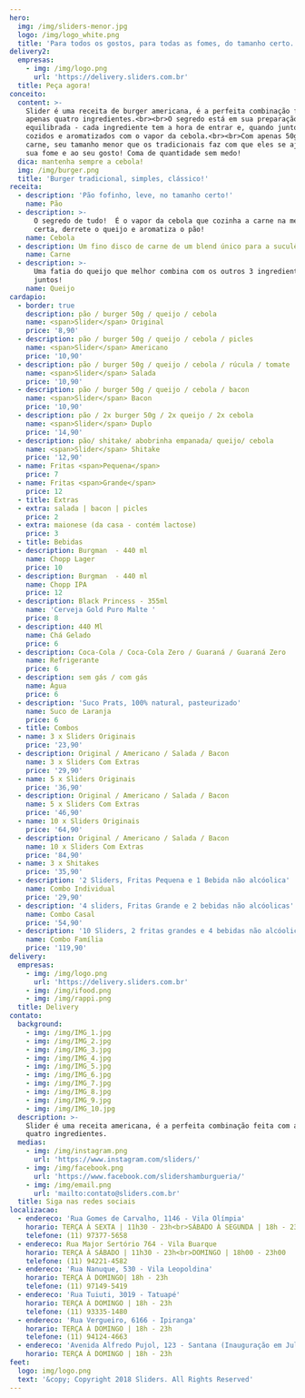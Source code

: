 ```yaml
---
hero:
  img: /img/sliders-menor.jpg
  logo: /img/logo_white.png
  title: 'Para todos os gostos, para todas as fomes, do tamanho certo.'
delivery2:
  empresas:
    - img: /img/logo.png
      url: 'https://delivery.sliders.com.br'
  title: Peça agora!
conceito:
  content: >-
    Slider é uma receita de burger americana, é a perfeita combinação feita com
    apenas quatro ingredientes.<br><br>O segredo está em sua preparação
    equilibrada - cada ingrediente tem a hora de entrar e, quando juntos, são
    cozidos e aromatizados com o vapor da cebola.<br><br>Com apenas 50g de
    carne, seu tamanho menor que os tradicionais faz com que eles se ajustem a
    sua fome e ao seu gosto! Coma de quantidade sem medo!
  dica: mantenha sempre a cebola!
  img: /img/burger.png
  title: 'Burger tradicional, simples, clássico!'
receita:
  - description: 'Pão fofinho, leve, no tamanho certo!'
    name: Pão
  - description: >-
      O segredo de tudo!  É o vapor da cebola que cozinha a carne na medida
      certa, derrete o queijo e aromatiza o pão!
    name: Cebola
  - description: Um fino disco de carne de um blend único para a suculência perfeita.
    name: Carne
  - description: >-
      Uma fatia do queijo que melhor combina com os outros 3 ingredientes
      juntos!
    name: Queijo
cardapio:
  - border: true
    description: pão / burger 50g / queijo / cebola
    name: <span>Slider</span> Original
    price: '8,90'
  - description: pão / burger 50g / queijo / cebola / picles
    name: <span>Slider</span> Americano
    price: '10,90'
  - description: pão / burger 50g / queijo / cebola / rúcula / tomate
    name: <span>Slider</span> Salada
    price: '10,90'
  - description: pão / burger 50g / queijo / cebola / bacon
    name: <span>Slider</span> Bacon
    price: '10,90'
  - description: pão / 2x burger 50g / 2x queijo / 2x cebola
    name: <span>Slider</span> Duplo
    price: '14,90'
  - description: pão/ shitake/ abobrinha empanada/ queijo/ cebola
    name: <span>Slider</span> Shitake
    price: '12,90'
  - name: Fritas <span>Pequena</span>
    price: 7
  - name: Fritas <span>Grande</span>
    price: 12
  - title: Extras
  - extra: salada | bacon | picles
    price: 2
  - extra: maionese (da casa - contém lactose)
    price: 3
  - title: Bebidas
  - description: Burgman  - 440 ml
    name: Chopp Lager
    price: 10
  - description: Burgman  - 440 ml
    name: Chopp IPA
    price: 12
  - description: Black Princess - 355ml
    name: 'Cerveja Gold Puro Malte '
    price: 8
  - description: 440 Ml
    name: Chá Gelado
    price: 6
  - description: Coca-Cola / Coca-Cola Zero / Guaraná / Guaraná Zero
    name: Refrigerante
    price: 6
  - description: sem gás / com gás
    name: Água
    price: 6
  - description: 'Suco Prats, 100% natural, pasteurizado'
    name: Suco de Laranja
    price: 6
  - title: Combos
  - name: 3 x Sliders Originais
    price: '23,90'
  - description: Original / Americano / Salada / Bacon
    name: 3 x Sliders Com Extras
    price: '29,90'
  - name: 5 x Sliders Originais
    price: '36,90'
  - description: Original / Americano / Salada / Bacon
    name: 5 x Sliders Com Extras
    price: '46,90'
  - name: 10 x Sliders Originais
    price: '64,90'
  - description: Original / Americano / Salada / Bacon
    name: 10 x Sliders Com Extras
    price: '84,90'
  - name: 3 x Shitakes
    price: '35,90'
  - description: '2 Sliders, Fritas Pequena e 1 Bebida não alcóolica'
    name: Combo Individual
    price: '29,90'
  - description: '4 sliders, Fritas Grande e 2 bebidas não alcóolicas'
    name: Combo Casal
    price: '54,90'
  - description: '10 Sliders, 2 fritas grandes e 4 bebidas não alcóolicas'
    name: Combo Família
    price: '119,90'
delivery:
  empresas:
    - img: /img/logo.png
      url: 'https://delivery.sliders.com.br'
    - img: /img/ifood.png
    - img: /img/rappi.png
  title: Delivery
contato:
  background:
    - img: /img/IMG_1.jpg
    - img: /img/IMG_2.jpg
    - img: /img/IMG_3.jpg
    - img: /img/IMG_4.jpg
    - img: /img/IMG_5.jpg
    - img: /img/IMG_6.jpg
    - img: /img/IMG_7.jpg
    - img: /img/IMG_8.jpg
    - img: /img/IMG_9.jpg
    - img: /img/IMG_10.jpg
  description: >-
    Slider é uma receita americana, é a perfeita combinação feita com apenas
    quatro ingredientes.
  medias:
    - img: /img/instagram.png
      url: 'https://www.instagram.com/sliders/'
    - img: /img/facebook.png
      url: 'https://www.facebook.com/slidershamburgueria/'
    - img: /img/email.png
      url: 'mailto:contato@sliders.com.br'
  title: Siga nas redes sociais
localizacao:
  - endereco: 'Rua Gomes de Carvalho, 1146 - Vila Olímpia'
    horario: TERÇA À SEXTA | 11h30 - 23h<br>SÁBADO À SEGUNDA | 18h - 23h
    telefone: (11) 97377-5658
  - endereco: Rua Major Sertório 764 - Vila Buarque
    horario: TERÇA À SÁBADO | 11h30 - 23h<br>DOMINGO | 18h00 - 23h00
    telefone: (11) 94221-4582
  - endereco: 'Rua Nanuque, 530 - Vila Leopoldina'
    horario: TERÇA À DOMINGO| 18h - 23h
    telefone: (11) 97149-5419
  - endereco: 'Rua Tuiuti, 3019 - Tatuapé'
    horario: TERÇA À DOMINGO | 18h - 23h
    telefone: (11) 93335-1480
  - endereco: 'Rua Vergueiro, 6166 - Ipiranga'
    horario: TERÇA À DOMINGO | 18h - 23h
    telefone: (11) 94124-4663
  - endereco: 'Avenida Alfredo Pujol, 123 - Santana (Inauguração em Julho/2021)'
    horario: TERÇA À DOMINGO | 18h - 23h
feet:
  logo: img/logo.png
  text: '&copy; Copyright 2018 Sliders. All Rights Reserved'
---
```


